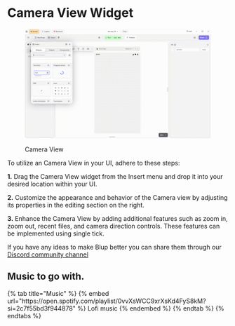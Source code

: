 # Camera View Widget


<figure><img src="../../../.gitbook/assets/alert-dialog.gif" alt="Camera View"><figcaption><p>Camera View</p></figcaption></figure>

To utilize an Camera View in your UI, adhere to these steps:

**1.** Drag the Camera View widget from the Insert menu and drop it into your desired location within your UI.

**2.** Customize the appearance and behavior of the Camera view by adjusting its properties in the editing section on the right.

**3.** Enhance the Camera View by adding additional features such as zoom in, zoom out, recent files, and camera direction controls. These features can be implemented using single tick.

If you have any ideas to make Blup better you can share them through our [Discord community channel ](https://discord.com/channels/940632966093234176/965313562425823303)

## Music to go with.
 
<div class="container">
  {% tab title="Music" %}
  {% embed url="https://open.spotify.com/playlist/0vvXsWCC9xrXsKd4FyS8kM?si=2c7f55bd3f944878" %}
  Lofi music
  {% endembed %}
  {% endtab %}
  {% endtabs %}
</div>